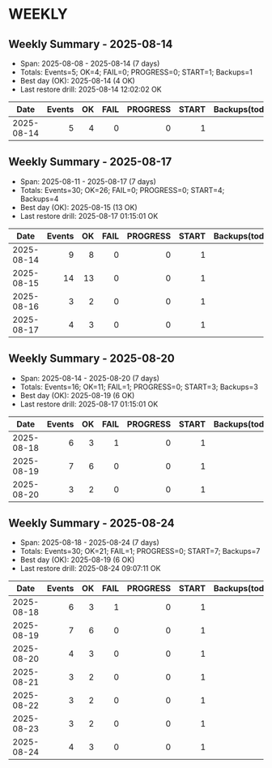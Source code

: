 ﻿# WEEKLY


## Weekly Summary - 2025-08-14
- Span: 2025-08-08 - 2025-08-14 (7 days)
- Totals: Events=5; OK=4; FAIL=0; PROGRESS=0; START=1; Backups=1
- Best day (OK): 2025-08-14 (4 OK)
- Last restore drill: 2025-08-14 12:02:02 OK

| Date | Events | OK | FAIL | PROGRESS | START | Backups(today) | LastBackup(time) | LastRestoreDrill |
|---|---:|---:|---:|---:|---:|---:|---|---|
| 2025-08-14 | 5 | 4 | 0 | 0 | 1 | 1 | 10:27:53 | 2025-08-14 12:02:02 OK |


## Weekly Summary - 2025-08-17
- Span: 2025-08-11 - 2025-08-17 (7 days)
- Totals: Events=30; OK=26; FAIL=0; PROGRESS=0; START=4; Backups=4
- Best day (OK): 2025-08-15 (13 OK)
- Last restore drill: 2025-08-17 01:15:01 OK

| Date | Events | OK | FAIL | PROGRESS | START | Backups(today) | LastBackup(time) | LastRestoreDrill |
|---|---:|---:|---:|---:|---:|---:|---|---|
| 2025-08-14 | 9 | 8 | 0 | 0 | 1 | 1 | 10:27:53 | 2025-08-14 12:02:02 OK |
| 2025-08-15 | 14 | 13 | 0 | 0 | 1 | 1 | 11:27:49 | 2025-08-14 12:02:02 OK |
| 2025-08-16 | 3 | 2 | 0 | 0 | 1 | 1 | 09:00:03 | 2025-08-14 12:02:02 OK |
| 2025-08-17 | 4 | 3 | 0 | 0 | 1 | 1 | 12:46:01 | 2025-08-17 01:15:01 OK |


## Weekly Summary - 2025-08-20
- Span: 2025-08-14 - 2025-08-20 (7 days)
- Totals: Events=16; OK=11; FAIL=1; PROGRESS=0; START=3; Backups=3
- Best day (OK): 2025-08-19 (6 OK)
- Last restore drill: 2025-08-17 01:15:01 OK

| Date | Events | OK | FAIL | PROGRESS | START | Backups(today) | LastBackup(time) | LastRestoreDrill |
|---|---:|---:|---:|---:|---:|---:|---|---|
| 2025-08-18 | 6 | 3 | 1 | 0 | 1 | 1 | 11:21:00 | 2025-08-17 01:15:01 OK |
| 2025-08-19 | 7 | 6 | 0 | 0 | 1 | 1 | 11:04:04 | 2025-08-17 01:15:01 OK |
| 2025-08-20 | 3 | 2 | 0 | 0 | 1 | 1 | 09:00:02 | 2025-08-17 01:15:01 OK |


## Weekly Summary - 2025-08-24
- Span: 2025-08-18 - 2025-08-24 (7 days)
- Totals: Events=30; OK=21; FAIL=1; PROGRESS=0; START=7; Backups=7
- Best day (OK): 2025-08-19 (6 OK)
- Last restore drill: 2025-08-24 09:07:11 OK

| Date | Events | OK | FAIL | PROGRESS | START | Backups(today) | LastBackup(time) | LastRestoreDrill |
|---|---:|---:|---:|---:|---:|---:|---|---|
| 2025-08-18 | 6 | 3 | 1 | 0 | 1 | 1 | 11:21:00 | 2025-08-17 01:15:01 OK |
| 2025-08-19 | 7 | 6 | 0 | 0 | 1 | 1 | 11:04:04 | 2025-08-17 01:15:01 OK |
| 2025-08-20 | 4 | 3 | 0 | 0 | 1 | 1 | 09:00:02 | 2025-08-17 01:15:01 OK |
| 2025-08-21 | 3 | 2 | 0 | 0 | 1 | 1 | 10:53:59 | 2025-08-17 01:15:01 OK |
| 2025-08-22 | 3 | 2 | 0 | 0 | 1 | 1 | 09:00:02 | 2025-08-17 01:15:01 OK |
| 2025-08-23 | 3 | 2 | 0 | 0 | 1 | 1 | 19:54:27 | 2025-08-17 01:15:01 OK |
| 2025-08-24 | 4 | 3 | 0 | 0 | 1 | 1 | 09:19:45 | 2025-08-24 09:07:11 OK |
